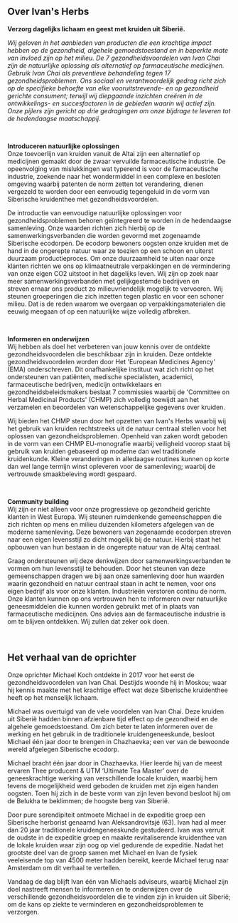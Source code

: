 ## Over Ivan's Herbs 

**Verzorg dagelijks lichaam en geest met kruiden uit Siberië.**

_Wij geloven in het aanbieden van producten die een krachtige impact hebben op de gezondheid, algehele gemoedstoestand en in beperkte mate van invloed zijn op het milieu. De 7 gezondheidsvoordelen van Ivan Chai zijn de natuurlijke oplossing als alternatief op farmaceutische medicijnen. Gebruik Ivan Chai als preventieve behandeling tegen 17 gezondheidsproblemen. Ons sociaal en verantwoordelijk gedrag richt zich op de specifieke behoefte van elke vooruitstrevende- en op gezondheid gerichte consument; terwijl wij diepgaande inzichten creëren in de ontwikkelings- en succesfactoren in de gebieden waarin wij actief zijn. Onze pijlers zijn gericht op drie gedragingen om onze bijdrage te leveren tot de hedendaagse maatschappij._

<br>

**Introduceren natuurlijke oplossingen** <br>
Onze toevoerlijn van kruiden vanuit de Altai zijn een alternatief op medicijnen gemaakt door de zwaar vervuilde farmaceutische industrie. De opeenvolging van mislukkingen wat typerend is voor de farmaceutische industrie, zoekende naar het wondermiddel in een complexe en besloten omgeving waarbij patenten de norm zetten tot verandering, dienen vergezeld te worden door een eenvoudig tegengeluid in de vorm van Siberische kruidenthee met gezondheidsvoordelen. 

De introductie van eenvoudige natuurlijke oplossingen voor gezondheidsproblemen behoren geïntegreerd te worden in de hedendaagse samenleving. Onze waarden richten zich hierbij op de samenwerkingsverbanden die worden gevormd met zogenaamde Siberische ecodorpen. De ecodorp bewoners oogsten onze kruiden met de hand in de ongerepte natuur waar ze toezien op een schoon en uiterst duurzaam productieproces. Om onze duurzaamheid te uiten naar onze klanten richten we ons op klimaatneutrale verpakkingen en de vermindering van onze eigen CO2 uitstoot in het dagelijks leven. Wij zijn op zoek naar meer samenwerkingsverbanden met gelijkgestemde bedrijven en streven ernaar ons product zo milieuvriendelijk mogelijk te vervoeren. Wij steunen groeperingen die zich inzetten tegen plastic en voor een schoner milieu. Dat is de reden waarom we overgaan op verpakkingsmaterialen die eeuwig meegaan of op een natuurlijke wijze volledig afbreken.

<br>

**Informeren en onderwijzen** <br>
Wij hebben als doel het verbeteren van jouw kennis over de ontdekte gezondheidsvoordelen die beschikbaar zijn in kruiden. Deze ontdekte gezondheidsvoordelen worden door Het 'European Medicines Agency' (EMA) onderschreven. Dit onafhankelijke instituut wat zich richt op het ondersteunen van patiënten, medische specialisten, academici, farmaceutische bedrijven, medicijn ontwikkelaars en gezondheidsbeleidsmakers beslaat 7 commissies waarbij de 'Committee on Herbal Medicinal Products' (CHMP) zich volledig toewijdt aan het verzamelen en beoordelen van wetenschappelijke gegevens over kruiden. 

Wij bieden het CHMP steun door het opzetten van Ivan's Herbs waarbij wij het gebruik van kruiden rechtstreeks uit de natuur centraal stellen voor het oplossen van gezondheidsproblemen. Openheid van zaken wordt geboden in de vorm van een CHMP EU-monografie waarbij veiligheid voorop staat bij gebruik van kruiden gebaseerd op moderne dan wel traditionele kruidenkunde. Kleine veranderingen in alledaagse routines kunnen op korte dan wel lange termijn winst opleveren voor de samenleving; waarbij de vertrouwde smaakbeleving wordt gespaard. 

<br>

**Community building** <br>
Wij zijn er niet alleen voor onze progressieve op gezondheid gerichte klanten in West Europa. Wij steunen ruimdenkende gemeenschappen die zich richten op mens en milieu duizenden kilometers afgelegen van de moderne samenleving. Deze bewoners van zogenaamde ecodorpen streven naar een eigen levensstijl zo dicht mogelijk bij de natuur. Hierbij staat het opbouwen van hun bestaan in de ongerepte natuur van de Altaj centraal. 

Graag ondersteunen wij deze denkwijzen door samenwerkingsverbanden te vormen om hun levensstijl te behouden. Door het steunen van deze gemeenschappen dragen we bij aan onze samenleving door hun waarden waarin gezondheid en natuur centraal staan in acht te nemen, voor ons eigen bedrijf als voor onze klanten. Industrieën verstoren continu de norm. Onze klanten kunnen op ons vertrouwen hen te informeren over natuurlijke geneesmiddelen die kunnen worden gebruikt met of in plaats van farmaceutische medicijnen. Ons advies aan de farmaceutische industrie is om te blijven ontdekken. Wij zullen dat zeker ook doen.


<br>

## Het verhaal van de oprichter

Onze oprichter Michael Koch ontdekte in 2017 voor het eerst de gezondheidsvoordelen van Ivan Chai. Destijds woonde hij in Moskou; waar hij kennis maakte met het krachtige effect wat deze Siberische kruidenthee heeft op het menselijk lichaam. 

Michael was overtuigd van de vele voordelen van Ivan Chai. Deze kruiden uit Siberië hadden binnen afzienbare tijd effect op de gezondheid en de algehele gemoedstoestand. Om zich beter te laten informeren over de werking en het gebruik in de traditionele kruidengeneeskunde, besloot Michael één jaar door te brengen in Chazhaevka; een ver van de bewoonde wereld afgelegen Siberische ecodorp. 

Michael bracht één jaar door in Chazhaevka. Hier leerde hij van de meest ervaren Thee producent & UTM ‘Ultimate Tea Master’ over de geneeskrachtige werking van verschillende locale kruiden, waarbij hem tevens de mogelijkheid werd geboden de kruiden met zijn eigen handen oogsten. Toen hij zich in de beste vorm van zijn leven bevond besloot hij om de Belukha te beklimmen; de hoogste berg van Siberië.

Door pure serendipiteit ontmoete Michael in de expeditie groep een Siberische herborist genaamd Ivan Aleksandrovitsjé (63). Ivan had al meer dan 20 jaar traditionele kruidengeneeskunde gestudeerd. Ivan was verruit de oudste in de expeditie groep en maakte revitaliserende kruidenthee van de lokale kruiden waar zijn oog op viel gedurende de expeditie. Nadat het grootste deel van de groep samen met Michael en Ivan de fysiek veeleisende top van 4500 meter hadden bereikt, keerde Michael terug naar Amsterdam om dit verhaal te vertellen. 

Vandaag de dag blijft Ivan één van Michaels adviseurs, waarbij Michael zijn doel nastreeft mensen te informeren en te onderwijzen over de verschillende gezondheidsvoordelen die te vinden zijn in kruiden uit Siberië; om de kans op ziekte te verminderen en gezondheidsproblemen te verzorgen. 
